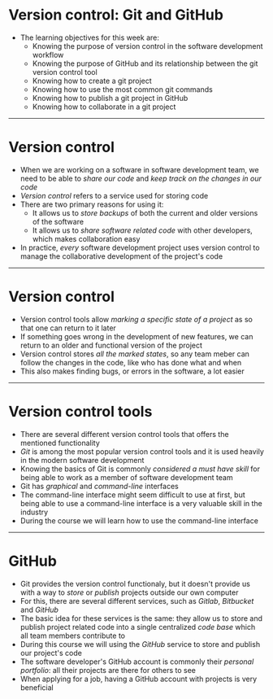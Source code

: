 # Version control: Git and GitHub

- The learning objectives for this week are:
  - Knowing the purpose of version control in the software development workflow
  - Knowing the purpose of GitHub and its relationship between the git version control tool
  - Knowing how to create a git project
  - Knowing how to use the most common git commands
  - Knowing how to publish a git project in GitHub
  - Knowing how to collaborate in a git project

---

# Version control

- When we are working on a software in software development team, we need to be able to _share our code_ and _keep track on the changes in our code_
- _Version control_ refers to a service used for storing code
- There are two primary reasons for using it:
  - It allows us to _store backups_ of both the current and older versions of the software
  - It allows us to _share software related code_ with other developers, which makes collaboration easy
- In practice, _every_ software development project uses version control to manage the collaborative development of the project's code

---

# Version control

- Version control tools allow _marking a specific state of a project_ as so that one can return to it later
- If something goes wrong in the development of new features, we can return to an older and functional version of the project
- Version control stores _all the marked states_, so any team meber can follow the changes in the code, like who has done what and when
- This also makes finding bugs, or errors in the software, a lot easier

---

# Version control tools

- There are several different version control tools that offers the mentioned functionality
- _Git_ is among the most popular version control tools and it is used heavily in the modern software development
- Knowing the basics of Git is commonly _considered a must have skill_ for being able to work as a member of software development team
- Git has _graphical_ and _command-line_ interfaces
- The command-line interface might seem difficult to use at first, but being able to use a command-line interface is a very valuable skill in the industry
- During the course we will learn how to use the command-line interface

---

# GitHub

- Git provides the version control functionaly, but it doesn't provide us with a way to _store_ or _publish_ projects outside our own computer
- For this, there are several different services, such as _Gitlab_, _Bitbucket_ and _GitHub_
- The basic idea for these services is the same: they allow us to store and publish project related code into a single centralized _code base_ which all team members contribute to
- During this course we will using the _GitHub_ service to store and publish our project's code
- The software developer's GitHub account is commonly their _personal portfolio_: all their projects are there for others to see
- When applying for a job, having a GitHub account with projects is very beneficial
